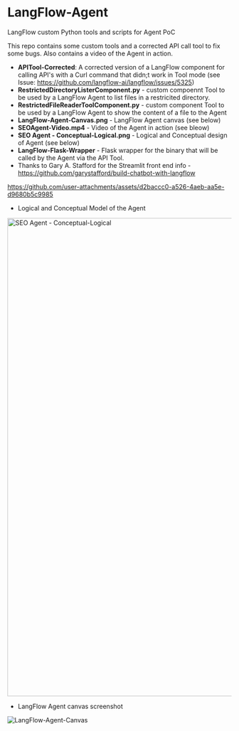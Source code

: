 # LangFlow-Agent
LangFlow custom Python tools and scripts for Agent PoC

This repo contains some custom tools and a corrected API call tool to fix some bugs.  Also contains a video of the Agent in action.

 - **APITool-Corrected**: A corrected version of a LangFlow component for calling API's with a Curl command that didn;t work in Tool mode (see Issue: https://github.com/langflow-ai/langflow/issues/5325)
 - **RestrictedDirectoryListerComponent.py** - custom compoennt Tool to be used by a LangFlow Agent to list files in a restricited directory.
 - **RestrictedFileReaderToolComponent.py** - custom component Tool to be used by a LangFlow Agent to show the content of a file to the Agent
 - **LangFlow-Agent-Canvas.png** - LangFlow Agent canvas (see below)
 - **SEOAgent-Video.mp4** - Video of the Agent in action (see bleow)
 - **SEO Agent - Conceptual-Logical.png** - Logical and Conceptual design of Agent (see below)
 - **LangFlow-Flask-Wrapper** - Flask wrapper for the binary that will be called by the Agent via the API Tool.
 - Thanks to Gary A. Stafford for the Streamlit front end info - https://github.com/garystafford/build-chatbot-with-langflow

https://github.com/user-attachments/assets/d2baccc0-a526-4aeb-aa5e-d9680b5c9985

 - Logical and Conceptual Model of the Agent

<img width="1076" alt="SEO Agent - Conceptual-Logical" src="https://github.com/user-attachments/assets/d6715517-f7f1-4c66-b3b6-53f72c590004" />

 - LangFlow  Agent canvas screenshot


![LangFlow-Agent-Canvas](https://github.com/user-attachments/assets/25ff23f5-1c8e-4d95-bfcf-5afb20e17cce)
